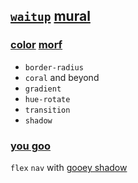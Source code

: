 ## [`waitup`](index.html) [mural](https://webmural.com/waitup)

### [color](6oo.css) [morf](https://webmural.com/6oo)

* `border-radius`
* `coral` and beyond
* `gradient`
* `hue-rotate`
* `transition`
* `shadow`

### [you goo](goo.css)

`flex` `nav` with [gooey shadow](https://webmural.com/waitup)
